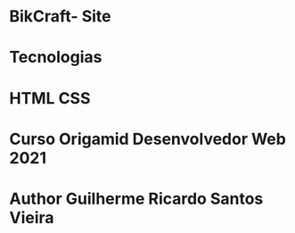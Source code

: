 # BikCraft- Site 

# Tecnologias 
# HTML CSS

# Curso Origamid Desenvolvedor Web 2021

# Author Guilherme Ricardo Santos Vieira